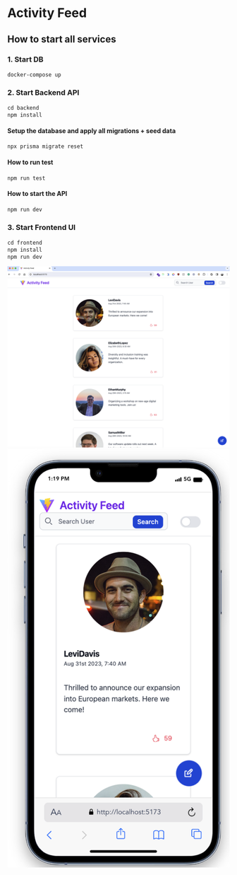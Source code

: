 # Activity Feed

## How to start all services

### 1. Start DB
```
docker-compose up
```

### 2. Start Backend API
```
cd backend
npm install
```

#### Setup the database and apply all migrations + seed data
```
npx prisma migrate reset
```

#### How to run test
```
npm run test
```

#### How to start the API
```
npm run dev
```

### 3. Start Frontend UI
```
cd frontend
npm install
npm run dev
```

![Screenshot](screenshots/full_screen.png) ![Screenshot](screenshots/mobile.png)